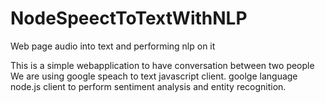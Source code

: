 # NodeSpeectToTextWithNLP
Web page audio into text and performing nlp on it

This is a simple webapplication to have conversation between two people
We are using google speach to text javascript client.
goolge language node.js client to perform sentiment analysis and entity recognition.
